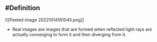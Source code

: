 ## #Definition 
![[Pasted image 20221014161045.png]]
- Real images are images that are formed when reflected light rays are actually converging to form it and then diverging from it.